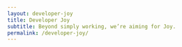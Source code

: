 ```yaml
---
layout: developer-joy
title: Developer Joy
subtitle: Beyond simply working, we’re aiming for Joy.
permalink: /developer-joy/
---
```

